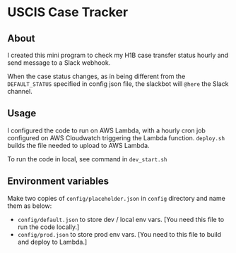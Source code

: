 # USCIS Case Tracker

## About
I created this mini program to check my H1B case transfer status hourly and send message to a Slack webhook.

When the case status changes, as in being different from the `DEFAULT_STATUS` specified in config json file, the slackbot will `@here` the Slack channel.


## Usage

I configured the code to run on AWS Lambda, with a hourly cron job configured on AWS Cloudwatch triggering the Lambda function. `deploy.sh` builds the file needed to upload to AWS Lambda.

To run the code in local, see command in `dev_start.sh`

## Environment variables

Make two copies of `config/placeholder.json` in `config` directory and name them as below:
* `config/default.json` to store dev / local env vars. [You need this file to run the code locally.]
* `config/prod.json` to store prod env vars. [You need to this file to build and deploy to Lambda.]
